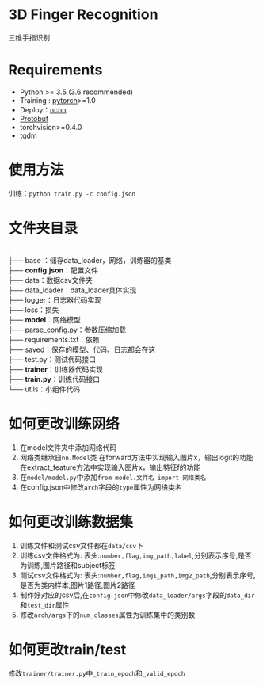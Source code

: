# 3D Finger Recognition
三维手指识别

# Requirements

- Python \>= 3.5 (3.6 recommended)
- Training : [pytorch](https://github.com/pytorch/pytorch)>=1.0
- Deploy：[ncnn](https://github.com/Tencent/ncnn)
- [Protobuf](https://gist.github.com/diegopacheco/cd795d36e6ebcd2537cd18174865887b)
- torchvision>=0.4.0
- tqdm

# 使用方法

训练：`python train.py -c config.json`

# 文件夹目录

.  
├── base ：储存data_loader，网络，训练器的基类  
├── **config.json**：配置文件  
├── data：数据csv文件夹  
├── data_loader：data_loader具体实现  
├── logger：日志器代码实现  
├── loss：损失  
├── **model**：网络模型  
├── parse_config.py：参数压缩加载  
├── requirements.txt：依赖  
├── saved：保存的模型、代码、日志都会在这  
├── test.py：测试代码接口  
├── **trainer**：训练器代码实现  
├── **train.py**：训练代码接口  
└── utils：小组件代码  

# 如何更改训练网络

1. 在model文件夹中添加网络代码
2. 网络类继承自`nn.Model`类
   在forward方法中实现输入图片x，输出logit的功能
   在extract_feature方法中实现输入图片x，输出特征f的功能
3. 在`model/model.py`中添加`from model.文件名 import 网络类名`
4. 在config.json中修改`arch`字段的`type`属性为网络类名

# 如何更改训练数据集

1. 训练文件和测试csv文件都在`data/csv`下
2. 训练csv文件格式为: 表头:`number,flag,img_path,label`,分别表示序号,是否为训练,图片路径和subject标签
3. 测试csv文件格式为: 表头:`number,flag,img1_path,img2_path`,分别表示序号,是否为类内样本,图片1路径,图片2路径
4. 制作好对应的csv后,在`config.json`中修改`data_loader/args`字段的`data_dir`和`test_dir`属性
5. 修改`arch/args`下的`num_classes`属性为训练集中的类别数

# 如何更改train/test

修改`trainer/trainer.py`中`_train_epoch`和`_valid_epoch`

